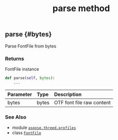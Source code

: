 ﻿---
title: parse method
second_title: Aspose.3D for Python via .NET API References
description: 
type: docs
weight: 50
url: /python-net/aspose.threed.profiles/fontfile/parse/
is_root: false
---

## parse {#bytes}

Parse FontFile from bytes


### Returns 


FontFile instance


```python
def parse(self, bytes):
    ...
```


| Parameter | Type | Description |
| :- | :- | :- |
| bytes | bytes | OTF font file raw content |



### See Also
* module [`aspose.threed.profiles`](../../)
* class [`FontFile`](/3d/python-net/aspose.threed.profiles/fontfile)
